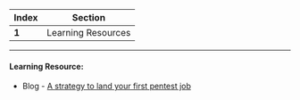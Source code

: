 
Index | Section
---   | ---
**1** | Learning Resources

---

#### Learning Resource:

 * Blog - [A strategy to land your first pentest job](https://blog.pentesterlab.com/a-strategy-to-land-your-first-pentest-job-25209a351689)
